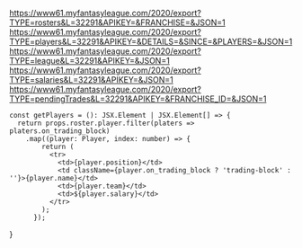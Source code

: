 https://www61.myfantasyleague.com/2020/export?TYPE=rosters&L=32291&APIKEY=&FRANCHISE=&JSON=1
https://www61.myfantasyleague.com/2020/export?TYPE=players&L=32291&APIKEY=&DETAILS=&SINCE=&PLAYERS=&JSON=1
https://www61.myfantasyleague.com/2020/export?TYPE=league&L=32291&APIKEY=&JSON=1
https://www61.myfantasyleague.com/2020/export?TYPE=salaries&L=32291&APIKEY=&JSON=1
https://www61.myfantasyleague.com/2020/export?TYPE=pendingTrades&L=32291&APIKEY=&FRANCHISE_ID=&JSON=1


    const getPlayers = (): JSX.Element | JSX.Element[] => {
      return props.roster.player.filter(platers => platers.on_trading_block)
        .map((player: Player, index: number) => {
            return (
              <tr>
                <td>{player.position}</td>
                <td className={player.on_trading_block ? 'trading-block' : ''}>{player.name}</td>
                <td>{player.team}</td>
                <td>${player.salary}</td>
              </tr>
            );
          });
   }